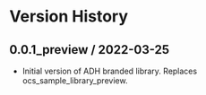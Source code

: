 # Version History

## 0.0.1_preview / 2022-03-25

- Initial version of ADH branded library. Replaces ocs_sample_library_preview.


